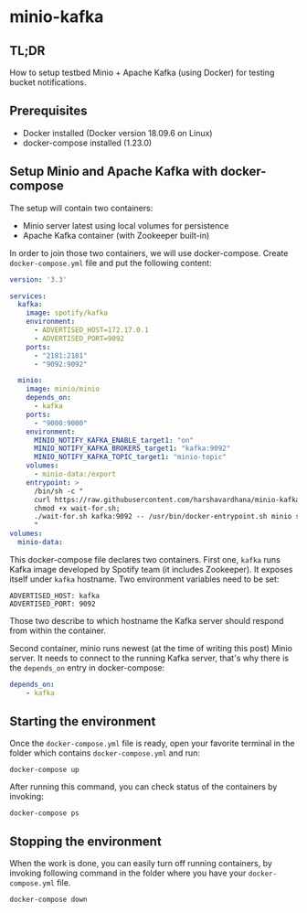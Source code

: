 # minio-kafka

## TL;DR
How to setup testbed Minio + Apache Kafka (using Docker) for testing bucket notifications.

## Prerequisites
- Docker installed (Docker version 18.09.6 on Linux)
- docker-compose installed (1.23.0)

## Setup Minio and Apache Kafka with docker-compose
The setup will contain two containers:

- Minio server latest using local volumes for persistence
- Apache Kafka container (with Zookeeper built-in)

In order to join those two containers, we will use docker-compose. Create `docker-compose.yml` file and put the following content:

```yml
version: '3.3'

services:
  kafka:
    image: spotify/kafka
    environment:
      - ADVERTISED_HOST=172.17.0.1
      - ADVERTISED_PORT=9092
    ports:
      - "2181:2181"
      - "9092:9092"

  minio:
    image: minio/minio
    depends_on:
      - kafka
    ports:
      - "9000:9000"
    environment:
      MINIO_NOTIFY_KAFKA_ENABLE_target1: "on"
      MINIO_NOTIFY_KAFKA_BROKERS_target1: "kafka:9092"
      MINIO_NOTIFY_KAFKA_TOPIC_target1: "minio-topic"
    volumes:
      - minio-data:/export
    entrypoint: >
      /bin/sh -c "
      curl https://raw.githubusercontent.com/harshavardhana/minio-kafka/master/wait-for.sh -o wait-for.sh;
      chmod +x wait-for.sh;
      ./wait-for.sh kafka:9092 -- /usr/bin/docker-entrypoint.sh minio server /export;
      "
volumes:
  minio-data:
```

This docker-compose file declares two containers. First one, `kafka` runs Kafka image developed by Spotify team (it includes Zookeeper). It exposes itself under `kafka` hostname. Two environment variables need to be set:

```
ADVERTISED_HOST: kafka
ADVERTISED_PORT: 9092
```

Those two describe to which hostname the Kafka server should respond from within the container.

Second container, minio runs newest (at the time of writing this post) Minio server. It needs to connect to the running Kafka server, that's why there is the `depends_on` entry in docker-compose:

```yml
depends_on:
    - kafka
```

## Starting the environment
Once the `docker-compose.yml` file is ready, open your favorite terminal in the folder which contains `docker-compose.yml` and run:
```
docker-compose up
```

After running this command, you can check status of the containers by invoking:
```
docker-compose ps
```

## Stopping the environment
When the work is done, you can easily turn off running containers, by invoking following command in the folder where you have your `docker-compose.yml` file.
```
docker-compose down
```
